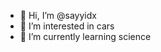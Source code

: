 - 👋 Hi, I’m @sayyidx
- 👀 I’m interested in cars
- 🌱 I’m currently learning science

<!---
sayyidx/sayyidx is a ✨ special ✨ repository because its `README.md` (this file) appears on your GitHub profile.
You can click the Preview link to take a look at your changes.
--->
